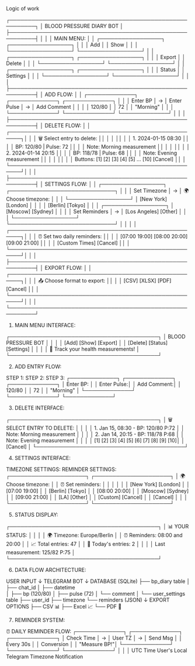 Logic of work

┌─────────────────────────────────────────────────────────┐
│                 BLOOD PRESSURE DIARY BOT                │
├─────────────────────────────────────────────────────────┤
│                                                         │
│  MAIN MENU:                                             │
│  ┌─────────────────┐  ┌─────────────────┐              │
│  │      Add        │  │     Show        │              │
│  └─────────────────┘  └─────────────────┘              │
│  ┌─────────────────┐  ┌─────────────────┐              │
│  │    Export       │  │    Delete       │              │
│  └─────────────────┘  └─────────────────┘              │
│  ┌─────────────────┐  ┌─────────────────┐              │
│  │    Status       │  │   Settings      │              │
│  └─────────────────┘  └─────────────────┘              │
│                                                         │
├─────────────────────────────────────────────────────────┤
│                     ADD FLOW:                           │
│  ┌─────────────┐    ┌─────────────┐    ┌─────────────┐  │
│  │  Enter BP   │ -> │ Enter Pulse │ -> │ Add Comment │  │
│  │  120/80     │    │     72      │    │   "Morning" │  │
│  └─────────────┘    └─────────────┘    └─────────────┘  │
│                                                         │
├─────────────────────────────────────────────────────────┤
│                    DELETE FLOW:                         │
│  ┌─────────────────────────────────────────────────────┐│
│  │ 🗑️ Select entry to delete:                          ││
│  │                                                     ││
│  │ 1. 2024-01-15 08:30                                ││
│  │    BP: 120/80 | Pulse: 72                          ││
│  │    Note: Morning measurement                       ││
│  │                                                     ││
│  │ 2. 2024-01-14 20:15                                ││
│  │    BP: 118/78 | Pulse: 68                          ││
│  │    Note: Evening measurement                       ││
│  │                                                     ││
│  │ Buttons: [1] [2] [3] [4] [5] ... [10] [Cancel]     ││
│  └─────────────────────────────────────────────────────┘│
│                                                         │
├─────────────────────────────────────────────────────────┤
│                    SETTINGS FLOW:                       │
│  ┌─────────────────┐    ┌─────────────────────────────┐ │
│  │  Set Timezone   │ -> │ 🌍 Choose timezone:        │ │
│  └─────────────────┘    │ [New York] [London]         │ │
│                         │ [Berlin]   [Tokyo]          │ │
│  ┌─────────────────┐    │ [Moscow]   [Sydney]         │ │
│  │ Set Reminders   │ -> │ [Los Angeles] [Other]       │ │
│  └─────────────────┘    └─────────────────────────────┘ │
│                                                         │
│  ┌─────────────────────────────────────────────────────┐│
│  │ ⏰ Set two daily reminders:                         ││
│  │ [07:00 19:00] [08:00 20:00] [09:00 21:00]          ││
│  │ [Custom Times] [Cancel]                             ││
│  └─────────────────────────────────────────────────────┘│
│                                                         │
├─────────────────────────────────────────────────────────┤
│                    EXPORT FLOW:                         │
│  ┌─────────────────────────────────────────────────────┐│
│  │ 📤 Choose format to export:                         ││
│  │ [CSV] [XLSX] [PDF] [Cancel]                         ││
│  └─────────────────────────────────────────────────────┘│
│                                                         │
└─────────────────────────────────────────────────────────┘

1. MAIN MENU INTERFACE:

┌─────────────────────────────────────────┐
│           BLOOD PRESSURE BOT            │
│                                         │
│   [Add]       [Show]       [Export]     │
│   [Delete]    [Status]     [Settings]   │
│                                         │
│  👋 Track your health measurements!     │
└─────────────────────────────────────────┘

2. ADD ENTRY FLOW:

STEP 1:          STEP 2:          STEP 3:
┌─────────────┐  ┌─────────────┐  ┌─────────────┐
│ Enter BP:   │  │ Enter Pulse:│  │ Add Comment:│
│  120/80     │  │     72      │  │  "Morning"  │
└─────────────┘  └─────────────┘  └─────────────┘

3. DELETE INTERFACE:

┌─────────────────────────────────────────┐
│ 🗑️ SELECT ENTRY TO DELETE:              │
│                                         │
│ 1. Jan 15, 08:30 - BP: 120/80 P:72     │
│    Note: Morning measurement            │
│                                         │
│ 2. Jan 14, 20:15 - BP: 118/78 P:68     │
│    Note: Evening measurement            │
│                                         │
│ [1] [2] [3] [4] [5] [6] [7] [8] [9] [10]│
│              [Cancel]                   │
└─────────────────────────────────────────┘

4. SETTINGS INTERFACE:

TIMEZONE SETTINGS:         REMINDER SETTINGS:
┌─────────────────────┐    ┌─────────────────────┐
│ 🌍 Choose timezone: │    │ ⏰ Set reminders:   │
│                     │    │                     │
│ [New York] [London] │    │ [07:00 19:00]       │
│ [Berlin]   [Tokyo]  │    │ [08:00 20:00]       │
│ [Moscow]   [Sydney] │    │ [09:00 21:00]       │
│ [LA]       [Other]  │    │ [Custom] [Cancel]   │
│ [Cancel]            │    │                     │
└─────────────────────┘    └─────────────────────┘

5. STATUS DISPLAY:

┌─────────────────────────────────────────┐
│ 📊 YOUR STATUS:                         │
│                                         │
│ 🌍 Timezone: Europe/Berlin              │
│ ⏰ Reminders: 08:00 and 20:00           │
│ 📈 Total entries: 47                    │
│ 📅 Today's entries: 2                   │
│                                         │
│ Last measurement: 125/82 P:75           │
└─────────────────────────────────────────┘

6. DATA FLOW ARCHITECTURE:

USER INPUT
    ↓
TELEGRAM BOT
    ↓
DATABASE (SQLite)
    ├── bp_diary table
    │   ├── chat_id
    │   ├── datetime  
    │   ├── bp (120/80)
    │   ├── pulse (72)
    │   └── comment
    │
    └── user_settings table
        ├── user_id
        ├── timezone
        └── reminders (JSON)
            ↓
EXPORT OPTIONS
    ├── CSV 📊
    ├── Excel 📈
    └── PDF 📄

7. REMINDER SYSTEM:

⏰ DAILY REMINDER FLOW:
┌─────────────┐    ┌─────────────┐    ┌─────────────┐
│ Check Time  │ →  │ User TZ     │ →  │ Send Msg    │
│ Every 30s   │    │ Conversion  │    │ "Measure BP!"│
└─────────────┘    └─────────────┘    └─────────────┘
        │                 │                 │
    UTC Time        User's Local        Telegram
                    Timezone           Notification


